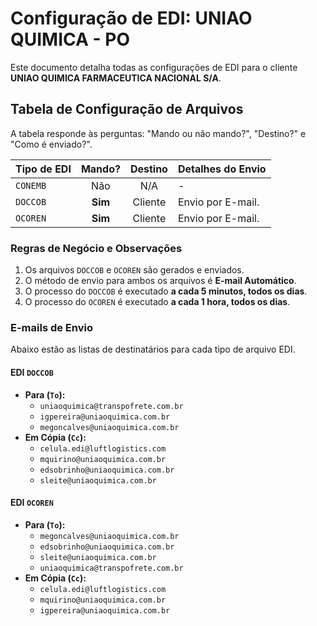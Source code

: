 # Configuração de EDI: UNIAO QUIMICA - PO

Este documento detalha todas as configurações de EDI para o cliente **UNIAO QUIMICA FARMACEUTICA NACIONAL S/A**.

## Tabela de Configuração de Arquivos

A tabela responde às perguntas: "Mando ou não mando?", "Destino?" e "Como é enviado?".

| Tipo de EDI | Mando? | Destino | Detalhes do Envio |
| :---------- | :----: | :-------: | :--------------------------------------------------- |
| `CONEMB`    | Não    | N/A       | - |
| `DOCCOB`    | **Sim**| Cliente   | Envio por E-mail.|
| `OCOREN`    | **Sim**| Cliente   | Envio por E-mail.|

### Regras de Negócio e Observações
1.  Os arquivos `DOCCOB` e `OCOREN` são gerados e enviados.
2.  O método de envio para ambos os arquivos é **E-mail Automático**.
3.  O processo do `DOCCOB` é executado **a cada 5 minutos, todos os dias**.
4.  O processo do `OCOREN` é executado **a cada 1 hora, todos os dias**.

### E-mails de Envio
<div id="emails-de-envio"></div>

Abaixo estão as listas de destinatários para cada tipo de arquivo EDI.

#### **EDI `DOCCOB`**
* **Para (`To`):**
    * `uniaoquimica@transpofrete.com.br`
    * `igpereira@uniaoquimica.com.br`
    * `megoncalves@uniaoquimica.com.br`
* **Em Cópia (`Cc`):**
    * `celula.edi@luftlogistics.com`
    * `mquirino@uniaoquimica.com.br`
    * `edsobrinho@uniaoquimica.com.br`
    * `sleite@uniaoquimica.com.br`

#### **EDI `OCOREN`**
* **Para (`To`):**
    * `megoncalves@uniaoquimica.com.br`
    * `edsobrinho@uniaoquimica.com.br`
    * `sleite@uniaoquimica.com.br`
    * `uniaoquimica@transpofrete.com.br`
* **Em Cópia (`Cc`):**
    * `celula.edi@luftlogistics.com`
    * `mquirino@uniaoquimica.com.br`
    * `igpereira@uniaoquimica.com.br`